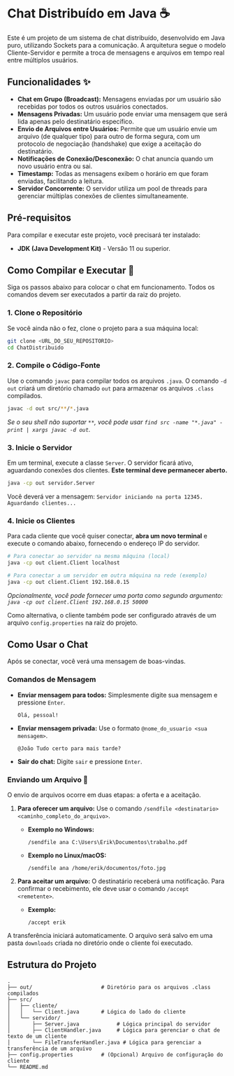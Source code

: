 # Chat Distribuído em Java ☕

Este é um projeto de um sistema de chat distribuído, desenvolvido em Java puro, utilizando Sockets para a comunicação. A arquitetura segue o modelo Cliente-Servidor e permite a troca de mensagens e arquivos em tempo real entre múltiplos usuários.

## Funcionalidades ✨

* **Chat em Grupo (Broadcast):** Mensagens enviadas por um usuário são recebidas por todos os outros usuários conectados.
* **Mensagens Privadas:** Um usuário pode enviar uma mensagem que será lida apenas pelo destinatário específico.
* **Envio de Arquivos entre Usuários:** Permite que um usuário envie um arquivo (de qualquer tipo) para outro de forma segura, com um protocolo de negociação (handshake) que exige a aceitação do destinatário.
* **Notificações de Conexão/Desconexão:** O chat anuncia quando um novo usuário entra ou sai.
* **Timestamp:** Todas as mensagens exibem o horário em que foram enviadas, facilitando a leitura.
* **Servidor Concorrente:** O servidor utiliza um pool de threads para gerenciar múltiplas conexões de clientes simultaneamente.

## Pré-requisitos

Para compilar e executar este projeto, você precisará ter instalado:

* **JDK (Java Development Kit)** - Versão 11 ou superior.

## Como Compilar e Executar 🚀

Siga os passos abaixo para colocar o chat em funcionamento. Todos os comandos devem ser executados a partir da raiz do projeto.

### 1. Clone o Repositório

Se você ainda não o fez, clone o projeto para a sua máquina local:
```bash
git clone <URL_DO_SEU_REPOSITORIO>
cd ChatDistribuido
```

### 2. Compile o Código-Fonte

Use o comando `javac` para compilar todos os arquivos `.java`. O comando `-d out` criará um diretório chamado `out` para armazenar os arquivos `.class` compilados.

```bash
javac -d out src/**/*.java
```
*Se o seu shell não suportar `**`, você pode usar `find src -name "*.java" -print | xargs javac -d out`.*

### 3. Inicie o Servidor

Em um terminal, execute a classe `Server`. O servidor ficará ativo, aguardando conexões dos clientes. **Este terminal deve permanecer aberto.**

```bash
java -cp out servidor.Server
```
Você deverá ver a mensagem: `Servidor iniciando na porta 12345. Aguardando clientes...`

### 4. Inicie os Clientes

Para cada cliente que você quiser conectar, **abra um novo terminal** e execute o comando abaixo, fornecendo o endereço IP do servidor.

```bash
# Para conectar ao servidor na mesma máquina (local)
java -cp out client.Client localhost

# Para conectar a um servidor em outra máquina na rede (exemplo)
java -cp out client.Client 192.168.0.15
```
*Opcionalmente, você pode fornecer uma porta como segundo argumento: `java -cp out client.Client 192.168.0.15 50000`*

Como alternativa, o cliente também pode ser configurado através de um arquivo `config.properties` na raiz do projeto.

## Como Usar o Chat

Após se conectar, você verá uma mensagem de boas-vindas.

### Comandos de Mensagem

* **Enviar mensagem para todos:** Simplesmente digite sua mensagem e pressione `Enter`.
    ```
    Olá, pessoal!
    ```
* **Enviar mensagem privada:** Use o formato `@nome_do_usuario <sua mensagem>`.
    ```
    @João Tudo certo para mais tarde?
    ```
* **Sair do chat:** Digite `sair` e pressione `Enter`.

### Enviando um Arquivo 📂

O envio de arquivos ocorre em duas etapas: a oferta e a aceitação.

1.  **Para oferecer um arquivo:**
    Use o comando `/sendfile <destinatario> <caminho_completo_do_arquivo>`.

    * **Exemplo no Windows:**
        ```
        /sendfile ana C:\Users\Erik\Documentos\trabalho.pdf
        ```
    * **Exemplo no Linux/macOS:**
        ```
        /sendfile ana /home/erik/documentos/foto.jpg
        ```
2.  **Para aceitar um arquivo:**
    O destinatário receberá uma notificação. Para confirmar o recebimento, ele deve usar o comando `/accept <remetente>`.

    * **Exemplo:**
        ```
        /accept erik
        ```
A transferência iniciará automaticamente. O arquivo será salvo em uma pasta `downloads` criada no diretório onde o cliente foi executado.

## Estrutura do Projeto

```
.
├── out/                      # Diretório para os arquivos .class compilados
├── src/
│   ├── cliente/
│   │   └── Client.java       # Lógica do lado do cliente
│   └── servidor/
│       ├── Server.java            # Lógica principal do servidor
│       ├── ClientHandler.java     # Lógica para gerenciar o chat de texto de um cliente
│       └── FileTransferHandler.java # Lógica para gerenciar a transferência de um arquivo
├── config.properties         # (Opcional) Arquivo de configuração do cliente
└── README.md
```
